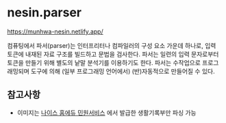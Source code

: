 # nesin.parser
https://munhwa-nesin.netlify.app/

컴퓨팅에서 파서(parser)는 인터프리터나 컴파일러의 구성 요소 가운데 하나로, 입력 토큰에 내재된 자료 구조를 빌드하고 문법을 검사한다. 파서는 일련의 입력 문자로부터 토큰을 만들기 위해 별도의 낱말 분석기를 이용하기도 한다. 파서는 수작업으로 프로그래밍되며 도구에 의해 (일부 프로그래밍 언어에서) (반)자동적으로 만들어질 수 있다.

## 참고사항
- 이미지는 [나이스 홈에듀 민원서비스](https://hdu.use.go.kr/edusys.jsp?page=hes_m50000&returnDomain=H10) 에서 발급한 생활기록부만 파싱 가능


